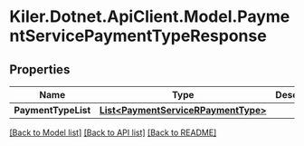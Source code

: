 # Kiler.Dotnet.ApiClient.Model.PaymentServicePaymentTypeResponse

## Properties

Name | Type | Description | Notes
------------ | ------------- | ------------- | -------------
**PaymentTypeList** | [**List&lt;PaymentServiceRPaymentType&gt;**](PaymentServiceRPaymentType.md) |  | [optional] 

[[Back to Model list]](../README.md#documentation-for-models) [[Back to API list]](../README.md#documentation-for-api-endpoints) [[Back to README]](../README.md)

